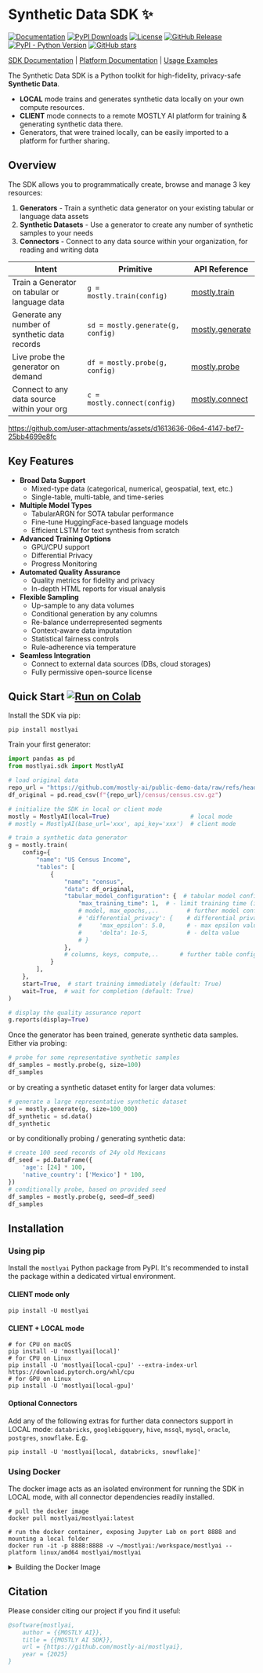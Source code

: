 
# Synthetic Data SDK ✨

[![Documentation](https://img.shields.io/badge/docs-latest-green)](https://mostly-ai.github.io/mostlyai/)
[![PyPI Downloads](https://static.pepy.tech/badge/mostlyai)](https://pepy.tech/projects/mostlyai)
[![License](https://img.shields.io/github/license/mostly-ai/mostlyai)](https://github.com/mostly-ai/mostlyai/blob/main/LICENSE)
[![GitHub Release](https://img.shields.io/github/v/release/mostly-ai/mostlyai)](https://github.com/mostly-ai/mostlyai/releases)
[![PyPI - Python Version](https://img.shields.io/pypi/pyversions/mostlyai)](https://pypi.org/project/mostlyai/)
[![GitHub stars](https://img.shields.io/github/stars/mostly-ai/mostlyai?style=social)](https://github.com/mostly-ai/mostlyai/stargazers)

[SDK Documentation](https://mostly-ai.github.io/mostlyai/) | [Platform Documentation](https://mostly.ai/docs) | [Usage Examples](https://mostly-ai.github.io/mostlyai/usage/)

The Synthetic Data SDK is a Python toolkit for high-fidelity, privacy-safe **Synthetic Data**.

- **LOCAL** mode trains and generates synthetic data locally on your own compute resources.
- **CLIENT** mode connects to a remote MOSTLY AI platform for training & generating synthetic data there.
- Generators, that were trained locally, can be easily imported to a platform for further sharing.

## Overview

The SDK allows you to programmatically create, browse and manage 3 key resources:

1. **Generators** - Train a synthetic data generator on your existing tabular or language data assets
2. **Synthetic Datasets** - Use a generator to create any number of synthetic samples to your needs
3. **Connectors** - Connect to any data source within your organization, for reading and writing data

| Intent                                        | Primitive                         | API Reference                                                                                                 |
|-----------------------------------------------|-----------------------------------|---------------------------------------------------------------------------------------------------------------|
| Train a Generator on tabular or language data | `g = mostly.train(config)`        | [mostly.train](https://mostly-ai.github.io/mostlyai/api_client/#mostlyai.sdk.client.api.MostlyAI.train)       |
| Generate any number of synthetic data records | `sd = mostly.generate(g, config)` | [mostly.generate](https://mostly-ai.github.io/mostlyai/api_client/#mostlyai.sdk.client.api.MostlyAI.generate) |
| Live probe the generator on demand            | `df = mostly.probe(g, config)`    | [mostly.probe](https://mostly-ai.github.io/mostlyai/api_client/#mostlyai.sdk.client.api.MostlyAI.probe)       |
| Connect to any data source within your org    | `c = mostly.connect(config)`      | [mostly.connect](https://mostly-ai.github.io/mostlyai/api_client/#mostlyai.sdk.client.api.MostlyAI.connect)   |

https://github.com/user-attachments/assets/d1613636-06e4-4147-bef7-25bb4699e8fc


## Key Features

- **Broad Data Support**
    - Mixed-type data (categorical, numerical, geospatial, text, etc.)
    - Single-table, multi-table, and time-series
- **Multiple Model Types**
    - TabularARGN for SOTA tabular performance
    - Fine-tune HuggingFace-based language models
    - Efficient LSTM for text synthesis from scratch
- **Advanced Training Options**
    - GPU/CPU support
    - Differential Privacy
    - Progress Monitoring
- **Automated Quality Assurance**
    - Quality metrics for fidelity and privacy
    - In-depth HTML reports for visual analysis
- **Flexible Sampling**
    - Up-sample to any data volumes
    - Conditional generation by any columns
    - Re-balance underrepresented segments
    - Context-aware data imputation
    - Statistical fairness controls
    - Rule-adherence via temperature
- **Seamless Integration**
    - Connect to external data sources (DBs, cloud storages)
    - Fully permissive open-source license


## Quick Start <a href="https://colab.research.google.com/github/mostly-ai/mostlyai/blob/main/docs/tutorials/getting-started/getting-started.ipynb" target="_blank"><img src="https://img.shields.io/badge/Open%20in-Colab-blue?logo=google-colab" alt="Run on Colab"></a>

Install the SDK via pip:

```shell
pip install mostlyai
```

Train your first generator:

```python
import pandas as pd
from mostlyai.sdk import MostlyAI

# load original data
repo_url = "https://github.com/mostly-ai/public-demo-data/raw/refs/heads/dev"
df_original = pd.read_csv(f"{repo_url}/census/census.csv.gz")

# initialize the SDK in local or client mode
mostly = MostlyAI(local=True)                       # local mode
# mostly = MostlyAI(base_url='xxx', api_key='xxx')  # client mode

# train a synthetic data generator
g = mostly.train(
    config={
        "name": "US Census Income",
        "tables": [
            {
                "name": "census",
                "data": df_original,
                "tabular_model_configuration": {  # tabular model configuration (optional)
                    "max_training_time": 1,  # - limit training time (in minutes)
                    # model, max_epochs,,..        # further model configurations (optional)
                    # 'differential_privacy': {    # differential privacy configuration (optional)
                    #     'max_epsilon': 5.0,      # - max epsilon value, used as stopping criterion
                    #     'delta': 1e-5,           # - delta value
                    # }
                },
                # columns, keys, compute,..      # further table configurations (optional)
            }
        ],
    },
    start=True,  # start training immediately (default: True)
    wait=True,  # wait for completion (default: True)
)

# display the quality assurance report
g.reports(display=True)
```

Once the generator has been trained, generate synthetic data samples. Either via probing:

```python
# probe for some representative synthetic samples
df_samples = mostly.probe(g, size=100)
df_samples
```

or by creating a synthetic dataset entity for larger data volumes:

```python
# generate a large representative synthetic dataset
sd = mostly.generate(g, size=100_000)
df_synthetic = sd.data()
df_synthetic
```

or by conditionally probing / generating synthetic data:

```python
# create 100 seed records of 24y old Mexicans
df_seed = pd.DataFrame({
    'age': [24] * 100,
    'native_country': ['Mexico'] * 100,
})
# conditionally probe, based on provided seed
df_samples = mostly.probe(g, seed=df_seed)
df_samples
```

## Installation

### Using pip

Install the `mostlyai` Python package from PyPI. It's recommended to install the package within a dedicated virtual environment.

#### CLIENT mode only

```shell
pip install -U mostlyai
```

#### CLIENT + LOCAL mode

```shell
# for CPU on macOS
pip install -U 'mostlyai[local]'
# for CPU on Linux
pip install -U 'mostlyai[local-cpu]' --extra-index-url https://download.pytorch.org/whl/cpu
# for GPU on Linux
pip install -U 'mostlyai[local-gpu]'
```

#### Optional Connectors

Add any of the following extras for further data connectors support in LOCAL mode: `databricks`, `googlebigquery`, `hive`, `mssql`, `mysql`, `oracle`, `postgres`, `snowflake`. E.g.
```shell
pip install -U 'mostlyai[local, databricks, snowflake]'
```

### Using Docker

The docker image acts as an isolated environment for running the SDK in LOCAL mode, with all connector dependencies readily installed.

```shell
# pull the docker image
docker pull mostlyai/mostlyai:latest

# run the docker container, exposing Jupyter Lab on port 8888 and mounting a local folder
docker run -it -p 8888:8888 -v ~/mostlyai:/workspace/mostlyai --platform linux/amd64 mostlyai/mostlyai
```

<details>
<summary>Building the Docker Image</summary>

```shell
# build the docker image from scratch
make docker-build

# run the docker container, exposing Jupyter Lab on port 8888 and mounting a local folder
make docker-run HOST_PORT=8888 HOST_PATH=~/mostlyai
```
</details>

## Citation

Please consider citing our project if you find it useful:

```bibtex
@software{mostlyai,
    author = {{MOSTLY AI}},
    title = {{MOSTLY AI SDK}},
    url = {https://github.com/mostly-ai/mostlyai},
    year = {2025}
}
```
